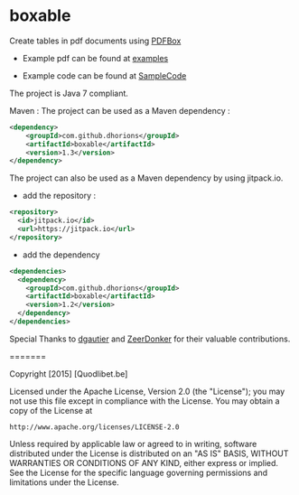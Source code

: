 boxable
=======

Create tables in pdf documents using [PDFBox](http://pdfbox.apache.org)

- Example pdf can be found at [examples](http://goo.gl/a7QvRM)

- Example code can be found at [SampleCode](https://github.com/dhorions/boxable/blob/master/src/test/java/be/quodlibet/boxable/TableTest.java)

The project is Java 7 compliant.

Maven : 
The project can be used as a Maven dependency : 
```xml
<dependency>
    <groupId>com.github.dhorions</groupId>
    <artifactId>boxable</artifactId>
    <version>1.3</version>
</dependency>
```


The project can also be used as a Maven dependency by using jitpack.io.
* add the repository : 
```xml
<repository>
  <id>jitpack.io</id>
  <url>https://jitpack.io</url>
</repository>
```
* add the dependency
```xml
<dependencies>
  <dependency>
    <groupId>com.github.dhorions</groupId>
    <artifactId>boxable</artifactId>
    <version>1.2</version>
  </dependency>
</dependencies>
```

Special Thanks to [dgautier](https://github.com/dgautier) and [ZeerDonker](https://github.com/ZeerDonker) for their valuable contributions.

=======

Copyright [2015] [Quodlibet.be]

Licensed under the Apache License, Version 2.0 (the "License");
you may not use this file except in compliance with the License.
You may obtain a copy of the License at

    http://www.apache.org/licenses/LICENSE-2.0

Unless required by applicable law or agreed to in writing, software
distributed under the License is distributed on an "AS IS" BASIS,
WITHOUT WARRANTIES OR CONDITIONS OF ANY KIND, either express or implied.
See the License for the specific language governing permissions and
limitations under the License.
